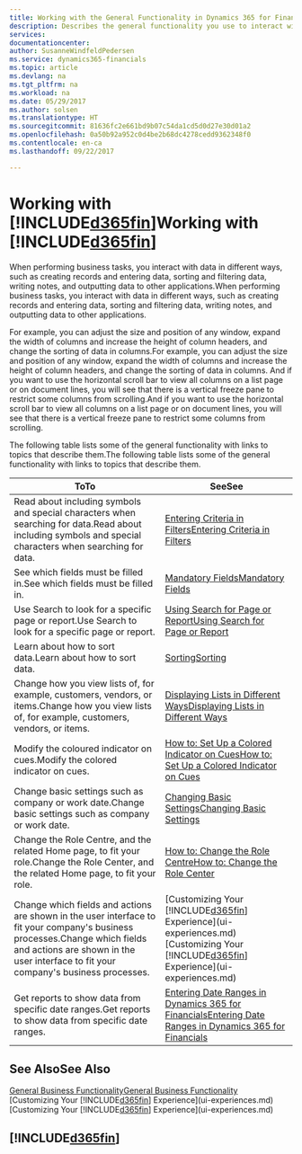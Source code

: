 ```yaml
---
title: Working with the General Functionality in Dynamics 365 for Financials | Microsoft Docs
description: Describes the general functionality you use to interact with data in Financials, such as entering values, sorting data, and changing views.
services: 
documentationcenter: 
author: SusanneWindfeldPedersen
ms.service: dynamics365-financials
ms.topic: article
ms.devlang: na
ms.tgt_pltfrm: na
ms.workload: na
ms.date: 05/29/2017
ms.author: solsen
ms.translationtype: HT
ms.sourcegitcommit: 81636fc2e661bd9b07c54da1cd5d0d27e30d01a2
ms.openlocfilehash: 0a50b92a952c0d4be2b68dc4278cedd9362348f0
ms.contentlocale: en-ca
ms.lasthandoff: 09/22/2017

---
```

# <a name="working-with-included365finincludesd365finlongmdmd"></a><span data-ttu-id="59110-103">Working with [!INCLUDE[d365fin](includes/d365fin_long_md.md)]</span><span class="sxs-lookup"><span data-stu-id="59110-103">Working with [!INCLUDE[d365fin](includes/d365fin_long_md.md)]</span></span>
<span data-ttu-id="59110-104">When performing business tasks, you interact with data in different ways, such as creating records and entering data, sorting and filtering data, writing notes, and outputting data to other applications.</span><span class="sxs-lookup"><span data-stu-id="59110-104">When performing business tasks, you interact with data in different ways, such as creating records and entering data, sorting and filtering data, writing notes, and outputting data to other applications.</span></span>

<span data-ttu-id="59110-105">For example, you can adjust the size and position of any window, expand the width of columns and increase the height of column headers, and change the sorting of data in columns.</span><span class="sxs-lookup"><span data-stu-id="59110-105">For example, you can adjust the size and position of any window, expand the width of columns and increase the height of column headers, and change the sorting of data in columns.</span></span> <span data-ttu-id="59110-106">And if you want to use the horizontal scroll bar to view all columns on a list page or on document lines, you will see that there is a vertical freeze pane to restrict some columns from scrolling.</span><span class="sxs-lookup"><span data-stu-id="59110-106">And if you want to use the horizontal scroll bar to view all columns on a list page or on document lines, you will see that there is a vertical freeze pane to restrict some columns from scrolling.</span></span>

<span data-ttu-id="59110-107">The following table lists some of the general functionality with links to topics that describe them.</span><span class="sxs-lookup"><span data-stu-id="59110-107">The following table lists some of the general functionality with links to topics that describe them.</span></span>

| <span data-ttu-id="59110-108">To</span><span class="sxs-lookup"><span data-stu-id="59110-108">To</span></span> | <span data-ttu-id="59110-109">See</span><span class="sxs-lookup"><span data-stu-id="59110-109">See</span></span> |
| --- | --- |
| <span data-ttu-id="59110-110">Read about including symbols and special characters when searching for data.</span><span class="sxs-lookup"><span data-stu-id="59110-110">Read about including symbols and special characters when searching for data.</span></span> |[<span data-ttu-id="59110-111">Entering Criteria in Filters</span><span class="sxs-lookup"><span data-stu-id="59110-111">Entering Criteria in Filters</span></span>](ui-enter-criteria-filters.md) |
| <span data-ttu-id="59110-112">See which fields must be filled in.</span><span class="sxs-lookup"><span data-stu-id="59110-112">See which fields must be filled in.</span></span> |[<span data-ttu-id="59110-113">Mandatory Fields</span><span class="sxs-lookup"><span data-stu-id="59110-113">Mandatory Fields</span></span>](ui-mandatory-fields.md) |
| <span data-ttu-id="59110-114">Use Search to look for a specific page or report.</span><span class="sxs-lookup"><span data-stu-id="59110-114">Use Search to look for a specific page or report.</span></span> |[<span data-ttu-id="59110-115">Using Search for Page or Report</span><span class="sxs-lookup"><span data-stu-id="59110-115">Using Search for Page or Report</span></span>](ui-search.md) |
| <span data-ttu-id="59110-116">Learn about how to sort data.</span><span class="sxs-lookup"><span data-stu-id="59110-116">Learn about how to sort data.</span></span> |[<span data-ttu-id="59110-117">Sorting</span><span class="sxs-lookup"><span data-stu-id="59110-117">Sorting</span></span>](ui-sorting.md) |
| <span data-ttu-id="59110-118">Change how you view lists of, for example, customers, vendors, or items.</span><span class="sxs-lookup"><span data-stu-id="59110-118">Change how you view lists of, for example, customers, vendors, or items.</span></span> |[<span data-ttu-id="59110-119">Displaying Lists in Different Ways</span><span class="sxs-lookup"><span data-stu-id="59110-119">Displaying Lists in Different Ways</span></span>](across-display-lists-different-views.md) |
| <span data-ttu-id="59110-120">Modify the coloured indicator on cues.</span><span class="sxs-lookup"><span data-stu-id="59110-120">Modify the colored indicator on cues.</span></span> |[<span data-ttu-id="59110-121">How to: Set Up a Colored Indicator on Cues</span><span class="sxs-lookup"><span data-stu-id="59110-121">How to: Set Up a Colored Indicator on Cues</span></span>](ui-how-setup-colored-indicator-cues.md) |
| <span data-ttu-id="59110-122">Change basic settings such as company or work date.</span><span class="sxs-lookup"><span data-stu-id="59110-122">Change basic settings such as company or work date.</span></span> |[<span data-ttu-id="59110-123">Changing Basic Settings</span><span class="sxs-lookup"><span data-stu-id="59110-123">Changing Basic Settings</span></span>](ui-change-basic-settings.md) |
| <span data-ttu-id="59110-124">Change the Role Centre, and the related Home page, to fit your role.</span><span class="sxs-lookup"><span data-stu-id="59110-124">Change the Role Center, and the related Home page, to fit your role.</span></span> |[<span data-ttu-id="59110-125">How to: Change the Role Centre</span><span class="sxs-lookup"><span data-stu-id="59110-125">How to: Change the Role Center</span></span>](change-role.md) |
| <span data-ttu-id="59110-126">Change which fields and actions are shown in the user interface to fit your company's business processes.</span><span class="sxs-lookup"><span data-stu-id="59110-126">Change which fields and actions are shown in the user interface to fit your company's business processes.</span></span> |<span data-ttu-id="59110-127">[Customizing Your [!INCLUDE[d365fin](includes/d365fin_md.md)] Experience](ui-experiences.md)</span><span class="sxs-lookup"><span data-stu-id="59110-127">[Customizing Your [!INCLUDE[d365fin](includes/d365fin_md.md)] Experience](ui-experiences.md)</span></span> |
| <span data-ttu-id="59110-128">Get reports to show data from specific date ranges.</span><span class="sxs-lookup"><span data-stu-id="59110-128">Get reports to show data from specific date ranges.</span></span> |[<span data-ttu-id="59110-129">Entering Date Ranges in Dynamics 365 for Financials</span><span class="sxs-lookup"><span data-stu-id="59110-129">Entering Date Ranges in Dynamics 365 for Financials</span></span>](ui-enter-date-ranges.md) |

## <a name="see-also"></a><span data-ttu-id="59110-130">See Also</span><span class="sxs-lookup"><span data-stu-id="59110-130">See Also</span></span>
[<span data-ttu-id="59110-131">General Business Functionality</span><span class="sxs-lookup"><span data-stu-id="59110-131">General Business Functionality</span></span>](ui-across-business-areas.md)  
<span data-ttu-id="59110-132">[Customizing Your [!INCLUDE[d365fin](includes/d365fin_md.md)] Experience](ui-experiences.md)</span><span class="sxs-lookup"><span data-stu-id="59110-132">[Customizing Your [!INCLUDE[d365fin](includes/d365fin_md.md)] Experience](ui-experiences.md)</span></span>  

## [!INCLUDE[d365fin](includes/free_trial_md.md)]

